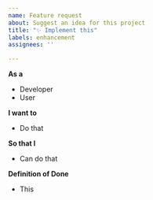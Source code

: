 ```yaml
---
name: Feature request
about: Suggest an idea for this project
title: "✨ Implement this"
labels: enhancement
assignees: ''

---
```


**As a**

- Developer
- User

**I want to**

- Do that

**So that I**

- Can do that

**Definition of Done**

- This
